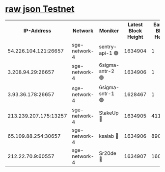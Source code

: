 
[raw json Testnet](https://rpc-check.sget.stavr.tech/sget/rpc-sget-result.json)
=


<table><tr><th>IP-Address</th><th>Network</th><th>Moniker</th><th>Latest Block Height</th><th>Earliest Block Height</th><th>Catching Up</th><th>Tx Index</th><th>Voting Power</th><th>Scan Time</th></tr><tr><td>54.226.104.121:26657</td><td>sge-network-4</td><td>sentry-api-1 🟢</td><td>1634904</td><td>1</td><td>False</td><td>on</td><td>0</td><td>2024-02-19T03:44:59.638348085UTC</td></tr><tr><td>3.208.94.29:26657</td><td>sge-network-4</td><td>6sigma-sntr-2 🟢</td><td>1634906</td><td>1</td><td>False</td><td>on</td><td>0</td><td>2024-02-19T03:45:09.882098854UTC</td></tr><tr><td>3.93.36.178:26657</td><td>sge-network-4</td><td>6sigma-sntr-1 🟢</td><td>1628467</td><td>1</td><td>False</td><td>on</td><td>0</td><td>2024-02-19T03:45:12.546421768UTC</td></tr><tr><td>213.239.207.175:13257</td><td>sge-network-4</td><td>StakeUp 🔴</td><td>1634905</td><td>411001</td><td>False</td><td>off</td><td>100</td><td>2024-02-19T03:45:08.771354728UTC</td></tr><tr><td>65.109.88.254:30657</td><td>sge-network-4</td><td>ksalab 🔴</td><td>1634906</td><td>890001</td><td>False</td><td>off</td><td>2178</td><td>2024-02-19T03:45:14.907750671UTC</td></tr><tr><td>212.22.70.9:60557</td><td>sge-network-4</td><td>Sr20de 🔴</td><td>1634907</td><td>1608978</td><td>False</td><td>on</td><td>104</td><td>2024-02-19T03:45:17.407020890UTC</td></tr></table>
